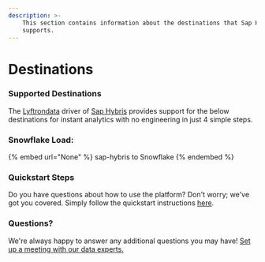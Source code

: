 ```yaml
---
description: >-
    This section contains information about the destinations that Sap Hybris
    supports.
---
```


# Destinations

### Supported Destinations

The [Lyftrondata](https://www.lyftrondata.com/) driver of [Sap Hybris](None) provides support for the below destinations for instant analytics with no engineering in just 4 simple steps.

### Snowflake Load:

{% embed url="None" %}
sap-hybris to Snowflake
{% endembed %}

### Quickstart Steps

Do you have questions about how to use the platform? Don't worry; we've got you covered. Simply follow the quickstart instructions [here](README.md).

### Questions? <a href="#questions" id="questions"></a>

We're always happy to answer any additional questions you may have! [Set up a meeting with our data experts.](https://www.lyftrondata.com/book-a-meeting/)
